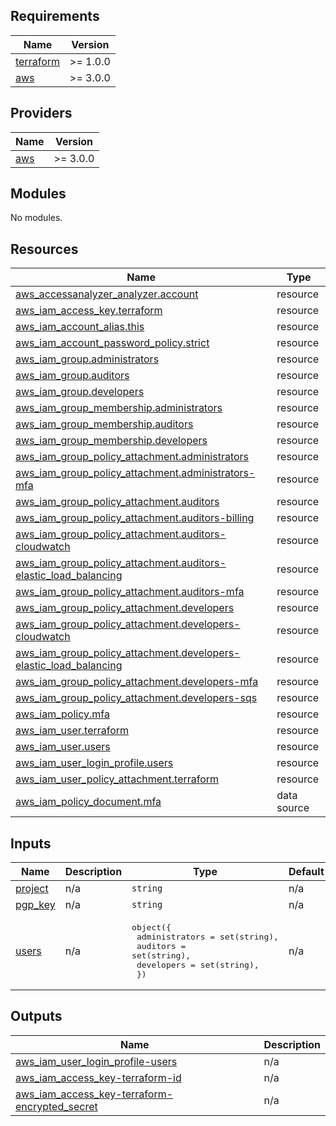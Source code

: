 <!-- BEGIN_TF_DOCS -->
<!-- markdownlint-disable -->
## Requirements

| Name | Version |
|------|---------|
| <a name="requirement_terraform"></a> [terraform](#requirement\_terraform) | >= 1.0.0 |
| <a name="requirement_aws"></a> [aws](#requirement\_aws) | >= 3.0.0 |

## Providers

| Name | Version |
|------|---------|
| <a name="provider_aws"></a> [aws](#provider\_aws) | >= 3.0.0 |

## Modules

No modules.

## Resources

| Name | Type |
|------|------|
| [aws_accessanalyzer_analyzer.account](https://registry.terraform.io/providers/hashicorp/aws/latest/docs/resources/accessanalyzer_analyzer) | resource |
| [aws_iam_access_key.terraform](https://registry.terraform.io/providers/hashicorp/aws/latest/docs/resources/iam_access_key) | resource |
| [aws_iam_account_alias.this](https://registry.terraform.io/providers/hashicorp/aws/latest/docs/resources/iam_account_alias) | resource |
| [aws_iam_account_password_policy.strict](https://registry.terraform.io/providers/hashicorp/aws/latest/docs/resources/iam_account_password_policy) | resource |
| [aws_iam_group.administrators](https://registry.terraform.io/providers/hashicorp/aws/latest/docs/resources/iam_group) | resource |
| [aws_iam_group.auditors](https://registry.terraform.io/providers/hashicorp/aws/latest/docs/resources/iam_group) | resource |
| [aws_iam_group.developers](https://registry.terraform.io/providers/hashicorp/aws/latest/docs/resources/iam_group) | resource |
| [aws_iam_group_membership.administrators](https://registry.terraform.io/providers/hashicorp/aws/latest/docs/resources/iam_group_membership) | resource |
| [aws_iam_group_membership.auditors](https://registry.terraform.io/providers/hashicorp/aws/latest/docs/resources/iam_group_membership) | resource |
| [aws_iam_group_membership.developers](https://registry.terraform.io/providers/hashicorp/aws/latest/docs/resources/iam_group_membership) | resource |
| [aws_iam_group_policy_attachment.administrators](https://registry.terraform.io/providers/hashicorp/aws/latest/docs/resources/iam_group_policy_attachment) | resource |
| [aws_iam_group_policy_attachment.administrators-mfa](https://registry.terraform.io/providers/hashicorp/aws/latest/docs/resources/iam_group_policy_attachment) | resource |
| [aws_iam_group_policy_attachment.auditors](https://registry.terraform.io/providers/hashicorp/aws/latest/docs/resources/iam_group_policy_attachment) | resource |
| [aws_iam_group_policy_attachment.auditors-billing](https://registry.terraform.io/providers/hashicorp/aws/latest/docs/resources/iam_group_policy_attachment) | resource |
| [aws_iam_group_policy_attachment.auditors-cloudwatch](https://registry.terraform.io/providers/hashicorp/aws/latest/docs/resources/iam_group_policy_attachment) | resource |
| [aws_iam_group_policy_attachment.auditors-elastic_load_balancing](https://registry.terraform.io/providers/hashicorp/aws/latest/docs/resources/iam_group_policy_attachment) | resource |
| [aws_iam_group_policy_attachment.auditors-mfa](https://registry.terraform.io/providers/hashicorp/aws/latest/docs/resources/iam_group_policy_attachment) | resource |
| [aws_iam_group_policy_attachment.developers](https://registry.terraform.io/providers/hashicorp/aws/latest/docs/resources/iam_group_policy_attachment) | resource |
| [aws_iam_group_policy_attachment.developers-cloudwatch](https://registry.terraform.io/providers/hashicorp/aws/latest/docs/resources/iam_group_policy_attachment) | resource |
| [aws_iam_group_policy_attachment.developers-elastic_load_balancing](https://registry.terraform.io/providers/hashicorp/aws/latest/docs/resources/iam_group_policy_attachment) | resource |
| [aws_iam_group_policy_attachment.developers-mfa](https://registry.terraform.io/providers/hashicorp/aws/latest/docs/resources/iam_group_policy_attachment) | resource |
| [aws_iam_group_policy_attachment.developers-sqs](https://registry.terraform.io/providers/hashicorp/aws/latest/docs/resources/iam_group_policy_attachment) | resource |
| [aws_iam_policy.mfa](https://registry.terraform.io/providers/hashicorp/aws/latest/docs/resources/iam_policy) | resource |
| [aws_iam_user.terraform](https://registry.terraform.io/providers/hashicorp/aws/latest/docs/resources/iam_user) | resource |
| [aws_iam_user.users](https://registry.terraform.io/providers/hashicorp/aws/latest/docs/resources/iam_user) | resource |
| [aws_iam_user_login_profile.users](https://registry.terraform.io/providers/hashicorp/aws/latest/docs/resources/iam_user_login_profile) | resource |
| [aws_iam_user_policy_attachment.terraform](https://registry.terraform.io/providers/hashicorp/aws/latest/docs/resources/iam_user_policy_attachment) | resource |
| [aws_iam_policy_document.mfa](https://registry.terraform.io/providers/hashicorp/aws/latest/docs/data-sources/iam_policy_document) | data source |

## Inputs

| Name | Description | Type | Default | Required |
|------|-------------|------|---------|:--------:|
| <a name="input_project"></a> [project](#input\_project) | n/a | `string` | n/a | yes |
| <a name="input_pgp_key"></a> [pgp\_key](#input\_pgp\_key) | n/a | `string` | n/a | yes |
| <a name="input_users"></a> [users](#input\_users) | n/a | <pre>object({<br>    administrators = set(string),<br>    auditors       = set(string),<br>    developers     = set(string),<br>  })</pre> | n/a | yes |

## Outputs

| Name | Description |
|------|-------------|
| <a name="output_aws_iam_user_login_profile-users"></a> [aws\_iam\_user\_login\_profile-users](#output\_aws\_iam\_user\_login\_profile-users) | n/a |
| <a name="output_aws_iam_access_key-terraform-id"></a> [aws\_iam\_access\_key-terraform-id](#output\_aws\_iam\_access\_key-terraform-id) | n/a |
| <a name="output_aws_iam_access_key-terraform-encrypted_secret"></a> [aws\_iam\_access\_key-terraform-encrypted\_secret](#output\_aws\_iam\_access\_key-terraform-encrypted\_secret) | n/a |
<!-- markdownlint-enable -->
<!-- END_TF_DOCS -->